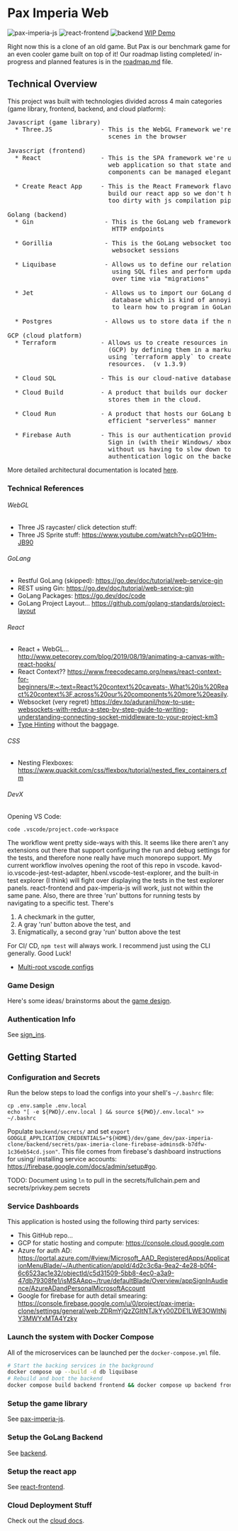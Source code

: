 # Pax Imperia Web

![pax-imperia-js](https://github.com/trinetco/pax-imperia-clone/actions/workflows/pax-imperia-js.yml/badge.svg)
![react-frontend](https://github.com/trinetco/pax-imperia-clone/actions/workflows/react-frontend.yml/badge.svg)
![backend](https://github.com/trinetco/pax-imperia-clone/actions/workflows/backend.yml/badge.svg)
[WIP Demo](https://trinetco.github.io/pax-imperia-web)

Right now this is a clone of an old game.  But Pax is our benchmark game for an even cooler game built on top of it!  Our roadmap listing completed/ in-progress and planned features is in the [roadmap.md](roadmap.md) file.

## Technical Overview

This project was built with technologies divided across 4 main categories (game library, frontend, backend, and cloud platform):

<pre>
Javascript (game library)
  * Three.JS             - This is the WebGL Framework we're using to render 3D
                           scenes in the browser

Javascript (frontend)
  * React                - This is the SPA framework we're using to build our
                           web application so that state and game rendering
                           components can be managed elegantly (work forced me).

  * Create React App     - This is the React Framework flavor we're using to
                           build our react app so we don't have to get our hands
                           too dirty with js compilation pipelines.

Golang (backend)
  * Gin                   - This is the GoLang web framework we're using for all
                            HTTP endpoints

  * Gorillia              - This is the GoLang websocket toolkit we're using for
                            websocket sessions

  * Liquibase             - Allows us to define our relational database scheme
                            using SQL files and perform updates to our database
                            over time via "migrations"

  * Jet                   - Allows us to import our GoLang data models from the
                            database which is kind of annoying really if we want
                            to learn how to program in GoLang.

  * Postgres              - Allows us to store data if the need should arise...

GCP (cloud platform)
  * Terraform            - Allows us to create resources in the cloud
                           (GCP) by defining them in a markup language and
                           using `terraform apply` to create/ delete cloud
                           resources.  (v 1.3.9)

  * Cloud SQL            - This is our cloud-native database product from GCP

  * Cloud Build          - A product that builds our docker containers and
                           stores them in the cloud.

  * Cloud Run            - A product that hosts our GoLang backend in a very
                           efficient "serverless" manner

  * Firebase Auth        - This is our authentication provider allowing users to
                           Sign in (with their Windows/ xbox accounts currently)
                           without us having to slow down to deal with much
                           authentication logic on the backend.
</pre>

More detailed architectural documentation is located [here](docs/architectural_diagrams.md).

### Technical References

###### WebGL
- Three JS raycaster/ click detection stuff:
- Three JS Sprite stuff:  https://www.youtube.com/watch?v=pGO1Hm-JB90

###### GoLang
- Restful GoLang (skipped):  https://go.dev/doc/tutorial/web-service-gin
- REST using Gin:  https://go.dev/doc/tutorial/web-service-gin
- GoLang Packages: https://go.dev/doc/code
- GoLang Project Layout... https://github.com/golang-standards/project-layout

###### React
- React + WebGL... http://www.petecorey.com/blog/2019/08/19/animating-a-canvas-with-react-hooks/
- React Context?? https://www.freecodecamp.org/news/react-context-for-beginners/#:~:text=React%20context%20caveats-,What%20is%20React%20context%3F,across%20our%20components%20more%20easily.
- Websocket (very regret) https://dev.to/aduranil/how-to-use-websockets-with-redux-a-step-by-step-guide-to-writing-understanding-connecting-socket-middleware-to-your-project-km3
- [Type Hinting](https://dev.to/sumansarkar/how-to-use-jsdoc-annotations-with-vscode-for-intellisense-7co) without the baggage.

###### CSS
- Nesting Flexboxes: https://www.quackit.com/css/flexbox/tutorial/nested_flex_containers.cfm

###### DevX
Opening VS Code:

```
code .vscode/project.code-workspace
```

The workflow went pretty side-ways with this.  It seems like there aren't any extensions out there that support configuring the run and debug settings for the tests, and therefore none really have much monorepo support.  My current workflow involves opening the root of this repo in vscode.  kavod-io.vscode-jest-test-adapter, hbenl.vscode-test-explorer, and the built-in test explorer (I think) will fight over displaying the tests in the test explorer panels.  react-frontend and pax-imperia-js will work, just not within the same pane.  Also, there are three 'run' buttons for running tests by navigating to a specific test.  There's

1. A checkmark in the gutter,
2. A gray 'run' button above the test, and
3. Enigmatically, a second gray 'run' button above the test

For CI/ CD, `npm test` will always work.  I recommend just using the CLI generally.  Good Luck!

- [Multi-root vscode configs](https://medium.com/rewrite-tech/visual-studio-code-tips-for-monorepo-development-with-multi-root-workspaces-and-extension-6b69420ecd12)

### Game Design
Here's some ideas/ brainstorms about the [game design](docs/game_design.md).

### Authentication Info
See [sign_ins](docs/sign_ins.md).

## Getting Started

### Configuration and Secrets
Run the below steps to load the configs into your shell's `~/.bashrc` file:

```
cp .env.sample .env.local
echo "[ -e ${PWD}/.env.local ] && source ${PWD}/.env.local" >> ~/.bashrc
```

Populate `backend/secrets/` and set `export GOOGLE_APPLICATION_CREDENTIALS="${HOME}/dev/game_dev/pax-imperia-clone/backend/secrets/pax-imeria-clone-firebase-adminsdk-b7dfw-1c36eb54cd.json"`.  This file comes from firebase's dashboard instructions for using/ installing service accounts: https://firebase.google.com/docs/admin/setup#go.

TODO: Document using `ln` to pull in the secrets/fullchain.pem and secrets/privkey.pem secrets

### Service Dashboards
This application is hosted using the following third party services:

- This GitHub repo...
- GCP for static hosting and compute: https://console.cloud.google.com
- Azure for auth AD:  https://portal.azure.com/#view/Microsoft_AAD_RegisteredApps/ApplicationMenuBlade/~/Authentication/appId/4d2c3c6a-9ea2-4e28-b0f4-6c6523ac1e32/objectId/c5d31509-5bb8-4ec0-a3a9-47db79308fe1/isMSAApp~/true/defaultBlade/Overview/appSignInAudience/AzureADandPersonalMicrosoftAccount
- Google for firebase for auth detail smearing:  https://console.firebase.google.com/u/0/project/pax-imeria-clone/settings/general/web:ZDRmYjQzZGItNTJkYy00ZDE1LWE3OWItNjY3MWYxMTA4Yzky

### Launch the system with Docker Compose
All of the microservices can be launched per the `docker-compose.yml` file.

```bash
# Start the backing services in the background
docker compose up --build -d db liquibase
# Rebuild and boot the backend
docker compose build backend frontend && docker compose up backend frontend
```

### Setup the game library
See [pax-imperia-js](pax-imperia-js/README.md).

### Setup the GoLang Backend
See [backend](backend/README.md).

### Setup the react app
See [react-frontend](react-frontend/README.md).

### Cloud Deployment Stuff
Check out the [cloud docs](cloud_infrastructure/README.md).
